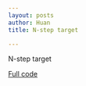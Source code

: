 ```yaml
---
layout: posts
author: Huan
title: N-step target

---
```


N-step target

[Full code](https://github.com/ChuaCheowHuan/reinforcement_learning/tree/master/)
